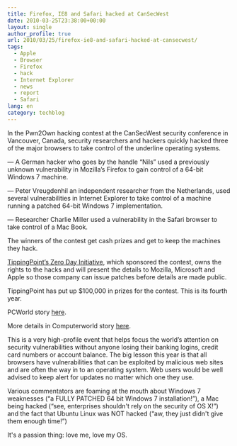 ```yaml
---
title: Firefox, IE8 and Safari hacked at CanSecWest
date: 2010-03-25T23:38:00+00:00
layout: single
author_profile: true
url: 2010/03/25/firefox-ie8-and-safari-hacked-at-cansecwest/
tags:
  - Apple
  - Browser
  - Firefox
  - hack
  - Internet Explorer
  - news
  - report
  - Safari
lang: en
category: techblog
---
```

In the Pwn2Own hacking contest at the CanSecWest security conference in Vancouver, Canada, security researchers and hackers quickly hacked three of the major browsers to take control of the underline operating systems.

&#8212; A German hacker who goes by the handle &#8220;Nils&#8221; used a previously unknown vulnerability in Mozilla’s Firefox to gain control of a 64-bit Windows 7 machine.

&#8212; Peter Vreugdenhil an independent researcher from the Netherlands, used several vulnerabilities in Internet Explorer to take control of a machine running a patched 64-bit Windows 7 implementation.

&#8212; Researcher Charlie Miller used a vulnerability in the Safari browser to take control of a Mac Book.

The winners of the contest get cash prizes and get to keep the machines they hack.

[TippingPoint’s Zero Day Initiative](http://dvlabs.tippingpoint.com/blog/2010/02/15/pwn2own-2010), which sponsored the contest, owns the rights to the hacks and will present the details to Mozilla, Microsoft and Apple so those company can issue patches before details are made public.

TippingPoint has put up $100,000 in prizes for the contest. This is its fourth year.

PCWorld story [here](http://www.pcworld.com/businesscenter/article/192419/security_lessons_learned_from_pwn2own_contest.html).

More details in Computerworld story [here](http://www.computerworld.com/s/article/9174101/Hacker_busts_IE8_on_Windows_7_in_2_minutes).

This is a very high-profile event that helps focus the world’s attention on security vulnerabilities without anyone losing their banking logins, credit card numbers or account balance. The big lesson this year is that all browsers have vulnerabilities that can be exploited by malicious web sites and are often the way in to an operating system. Web users would be well advised to keep alert for updates no matter which one they use.

Various commentators are foaming at the mouth about Windows 7 weaknesses (&#8220;a FULLY PATCHED 64 bit Windows 7 installation!&#8221;), a Mac being hacked (&#8220;see, enterprises shouldn't rely on the security of OS X!&#8221;) and the fact that Ubuntu Linux was NOT hacked (&#8220;aw, they just didn't give them enough time!&#8221;)

It's a passion thing: love me, love my OS.